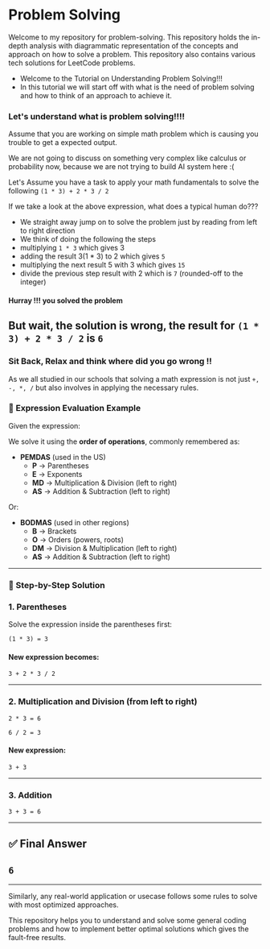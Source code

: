 # Problem Solving

Welcome to my repository for problem-solving. This repository holds the in-depth analysis with diagrammatic representation of the concepts and approach on how to solve a problem. This repository also contains various tech solutions for LeetCode problems.

* Welcome to the Tutorial on Understanding Problem Solving!!!
* In this tutorial we will start off with what is the need of problem solving and how to think of an approach to achieve it.

### Let's understand what is problem solving!!!!

Assume that you are working on simple math problem which is causing you trouble to get a expected output.

We are not going to discuss on something very complex like calculus or probability now, because we are not trying to build AI system here :(

Let's Assume you have a task to apply your math fundamentals to solve the following ```(1 * 3) + 2 * 3 / 2```

If we take a look at the above expression, what does a typical human do???

* We straight away jump on to solve the problem just by reading from left to right direction
* We think of doing the following the steps
* multiplying `1 * 3` which gives 3 
* adding the result 3(1 * 3) to 2 which gives `5`
* multiplying the next result 5 with 3 which gives `15`
* divide the previous step result with 2 which is `7` (rounded-off to the integer)

#### Hurray !!! you solved the problem

## But wait, the solution is wrong, the result for `(1 * 3) + 2 * 3 / 2` is `6`

### Sit Back, Relax and think where did you go wrong !!
As we all studied in our schools that solving a math expression is not just `+, -, *, /` but also involves in applying the necessary rules.

### 🧮 Expression Evaluation Example

Given the expression:

We solve it using the **order of operations**, commonly remembered as:

- **PEMDAS** (used in the US)
    - **P** → Parentheses
    - **E** → Exponents
    - **MD** → Multiplication & Division (left to right)
    - **AS** → Addition & Subtraction (left to right)

Or:

- **BODMAS** (used in other regions)
    - **B** → Brackets
    - **O** → Orders (powers, roots)
    - **DM** → Division & Multiplication (left to right)
    - **AS** → Addition & Subtraction (left to right)

---

### 📝 Step-by-Step Solution

### 1. Parentheses
Solve the expression inside the parentheses first:

`(1 * 3) = 3`

#### New expression becomes:

`3 + 2 * 3 / 2`

---

### 2. Multiplication and Division (from left to right)

`2 * 3 = 6 `

`6 / 2 = 3`

#### New expression:

`3 + 3`

---

### 3. Addition

`3 + 3 = 6`

---

## ✅ Final Answer

## `6`

---

Similarly, any real-world application or usecase follows some rules to solve with most optimized approaches.

This repository helps you to understand and solve some general coding problems and how to implement better optimal solutions which gives the fault-free results.